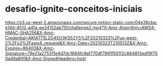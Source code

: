 # desafio-ignite-conceitos-iniciais

https://s3.us-west-2.amazonaws.com/secure.notion-static.com/04e38cba-e14d-4512-a4fa-ee24152ab75f/challenge2.mp4?X-Amz-Algorithm=AWS4-HMAC-SHA256&X-Amz-Credential=AKIAT73L2G45O3KS52Y5%2F20210323%2Fus-west-2%2Fs3%2Faws4_request&X-Amz-Date=20210323T210513Z&X-Amz-Expires=86400&X-Amz-Signature=79e21a275311e4d7dc1684fc9af770df7991f501f2c664813edf9f750a49a80f&X-Amz-SignedHeaders=host
